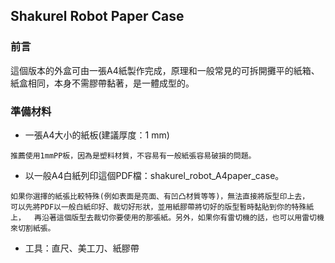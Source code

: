 ## Shakurel Robot Paper Case
### 前言
這個版本的外盒可由一張A4紙製作完成，原理和一般常見的可拆開攤平的紙箱、紙盒相同，本身不需膠帶黏著，是一體成型的。
### 準備材料 
* 一張A4大小的紙板(建議厚度：1 mm)

```
推薦使用1mmPP板，因為是塑料材質，不容易有一般紙張容易破損的問題。
```

* 以一般A4白紙列印這個PDF檔：shakurel_robot_A4paper_case。

```
如果你選擇的紙張比較特殊(例如表面是亮面、有凹凸材質等等)，無法直接將版型印上去，  可以先將PDF以一般白紙印好、裁切好形狀，並用紙膠帶將切好的版型暫時黏貼到你的特殊紙上，  再沿著這個版型去裁切你要使用的那張紙。另外，如果你有雷切機的話，也可以用雷切機來切割紙張。
```
* 工具：直尺、美工刀、紙膠帶



